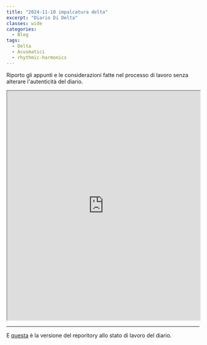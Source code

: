 ```yaml
---
title: "2024-11-10 impalcatura delta"
excerpt: "Diario Di Delta"
classes: wide
categories:
  - Blog
tags:
  - Delta
  - Acusmatici
  - rhythmic-harmonics
---
```


Riporto gli appunti e le considerazioni fatte nel processo di lavoro senza alterare l'autenticità del diario.

<iframe src="https://docs.google.com/viewer?url=https://s-e-a-m.github.io/giulio-romano-de-mattia/assets/docs/2024-11-17_deltaBlog.pdf&embedded=true" width="100%" height="600px"></iframe>

---

E [questa](https://github.com/DMGiulioRomano/delta/tree/3331c4051e639ad648fbbb4ba564c599bd9e821f) è la versione del reporitory allo stato di lavoro del diario.